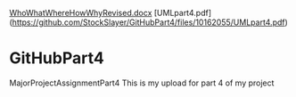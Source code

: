 [WhoWhatWhereHowWhyRevised.docx](https://github.com/StockSlayer/GitHubPart4/files/10162054/WhoWhatWhereHowWhyRevised.docx)
[UMLpart4.pdf]
(https://github.com/StockSlayer/GitHubPart4/files/10162055/UMLpart4.pdf)
# GitHubPart4
MajorProjectAssignmentPart4
This is my upload for part 4 of my project 
